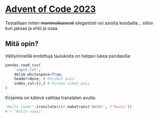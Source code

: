 # [Advent of Code 2023](https://adventofcode.com/)
 
Testaillaan miten ~~monimutkaisesti~~ elegantisti voi asioita koodailla... sillon kun jaksaa ja ehtii ja osaa.


## Mitä opin?

Välilyönneillä erotettuja taulukoita on helppo lukea pandasilla:
``` python
pandas.read_csv(
    'input.txt', 
    delim_whitespace=True, 
    header=None, # Otsikot pois
    index_col=[0,] # Rivien nimet pois
)
```

Kirjaimia on kätevä vaihtaa translaten avulla:
```python
"Hello team!".translate(str.maketrans('Hetm!', f'Kavsi'))
# > "Kallo vaasi"
```

